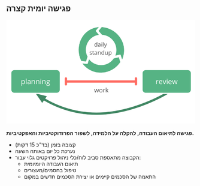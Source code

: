 ## פגישה יומית קצרה

![right,fit](img/meetings/planning-review-standup.png)

**פגישה לתיאום העבודה, להקלה על הלמידה, לשפור הפרודוקטיביות והאפקטיביות.**

- קצובה בזמן (בד"כ 15 דקות)
- נערכת כל יום באותה השעה
- הקבוצה מתאספת סביב לוח/כלי ניהול פרויקטים גלוי עבור: 
    - תיאום העבודה היומיומית
    - טיפול בחסמים/מעצורים
    - התאמה של הסכמים קיימים או יצירת הסכמים חדשים במקום